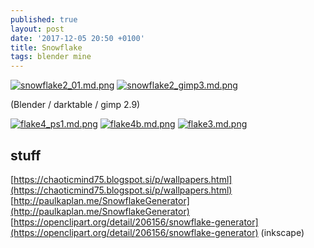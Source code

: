 ```yaml
---
published: true
layout: post
date: '2017-12-05 20:50 +0100'
title: Snowflake
tags: blender mine
---
```

[![snowflake2_01.md.png](//cdn.scrot.moe/images/2017/12/06/snowflake2_01.md.png)](//cdn.scrot.moe/images/2017/12/06/snowflake2_01.png)
[![snowflake2_gimp3.md.png](//cdn.scrot.moe/images/2017/12/06/snowflake2_gimp3.md.png)](//cdn.scrot.moe/images/2017/12/06/snowflake2_gimp3.png)

(Blender / darktable / gimp 2.9)

[![flake4_ps1.md.png](//cdn.scrot.moe/images/2017/12/07/flake4_ps1.md.png)](//cdn.scrot.moe/images/2017/12/07/flake4_ps1.png)
[![flake4b.md.png](//cdn.scrot.moe/images/2017/12/07/flake4b.md.png)](//cdn.scrot.moe/images/2017/12/07/flake4b.png)
[![flake3.md.png](//cdn.scrot.moe/images/2017/12/07/flake3.md.png)](//cdn.scrot.moe/images/2017/12/07/flake3.png)

## stuff

[https://chaoticmind75.blogspot.si/p/wallpapers.html](https://chaoticmind75.blogspot.si/p/wallpapers.html)  
[http://paulkaplan.me/SnowflakeGenerator](http://paulkaplan.me/SnowflakeGenerator)  
[https://openclipart.org/detail/206156/snowflake-generator](https://openclipart.org/detail/206156/snowflake-generator) (inkscape)
